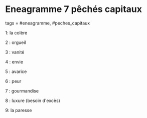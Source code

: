 # Eneagramme 7 pêchés capitaux
tags = #eneagramme, #peches_capitaux


1: la colère

2 : orgueil

3 : vanité

4 : envie

5 : avarice

6 : peur

7 : gourmandise

8 : luxure (besoin d'excès)

9: la paresse
